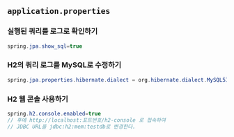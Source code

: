 ## `application.properties`
### 실행된 쿼리를 로그로 확인하기
``` java
spring.jpa.show_sql=true
```
### H2의 쿼리 로그를 MySQL로 수정하기
``` java
spring.jpa.properties.hibernate.dialect = org.hibernate.dialect.MySQL5InnoDBDialect
```
### H2 웹 콘솔 사용하기
``` java
spring.h2.console.enabled=true
// 후에 http://localhost:포트번호/h2-console 로 접속하여
// JDBC URL을 jdbc:h2:mem:testdb로 변경한다.
```
